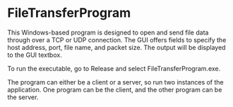 # FileTransferProgram

This Windows-based program is designed to open and send file data through over a TCP or UDP connection. The GUI offers fields to specify the host address, port, file name, and packet size. The output will be displayed to the GUI textbox.

To run the executable, go to Release and select FileTransferProgram.exe.

The program can either be a client or a server, so run two instances of the application. One program can be the client, and the other program can be the server.